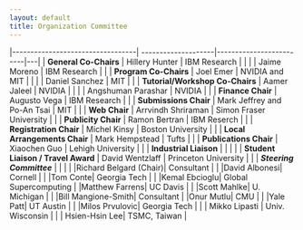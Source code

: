```yaml
---
layout: default
title: Organization Committee
---
```


|----------------------------------| --------------------|-------------------------|---|
| **General Co-Chairs**                | Hillery Hunter     | IBM Research            |   |
|                                      | Jaime Moreno       | IBM Research            |   |
| **Program Co-Chairs**                | Joel Emer          | NVIDIA and MIT          |   |
|                                      | Daniel Sanchez     | MIT                     |   |
| **Tutorial/Workshop Co-Chairs**      | Aamer Jaleel       | NVIDIA                  |   |
|                                      | Angshuman Parashar | NVIDIA                  |   |
| **Finance Chair**                    | Augusto Vega       | IBM Research            |   |
| **Submissions Chair**                | Mark Jeffrey and Po-An Tsai     |    MIT     |   |
| **Web Chair**                        | Arrvindh Shriraman | Simon Fraser University |   |
| **Publicity Chair**                  | Ramon Bertran      | IBM Reserch             |   |
| **Registration Chair**               | Michel Kinsy       | Boston University       |   |
| **Local Arrangements Chair**         | Mark Hempstead     | Tufts                   |   |
| **Publications Chair**               | Xiaochen Guo       | Lehigh University       |   |
| **Industrial Liaison**               |                    |                         |   |
| **Student Liaison / Travel Award**  | David Wentzlaff    | Princeton University    |   |
|   ***Steering Committee*** |  | |
|   |Richard Belgard (Chair)|  Consultant |
|   |David Albonesi|  Cornell |
|   |Tom Conte|  Georgia Tech |
|   |Kemal Ebcioglu|  Global Supercomputing 
|   |Matthew Farrens|  UC Davis |
|   |Scott Mahlke|  U. Michigan |
|   |Bill Mangione-Smith|  Consultant 
|   |Onur Mutlu|  CMU |
|   |Yale Patt|  UT Austin  |
|   |Milos Prvulovic|  Georgia Tech |
|   | Mikko Lipasti | Univ. Wisconsin | 
|   | Hsien-Hsin Lee| TSMC, Taiwan  | 
